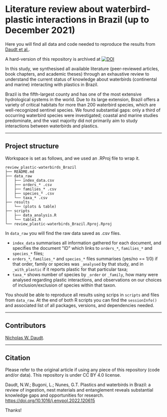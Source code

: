 # Literature review about waterbird-plastic interactions in Brazil (up to December 2021)

Here you will find all data and code needed to reproduce the results from [Daudt et al.](https://github.com/nwdaudt/review_pastic-waterbirds_Brazil#citation). 

A hard-version of this repository is archived at [![DOI](https://zenodo.org/badge/513350920.svg)](https://zenodo.org/badge/latestdoi/513350920)

In this study, we synthesised all available literature (peer-reviewed articles, book chapters, and academic theses) through an exhaustive review to understand the current status of knowledge about waterbirds (continental and marine) interacting with plastics in Brazil.

Brazil is the fifth-largest county and has one of the most extensive hydrological systems in the world. Due to its large extension, Brazil offers a variety of critical habitats for more than 200 waterbird species, which are well-recognized sentinel species. We found substantial gaps: only a third of occurring waterbird species were investigated; coastal and marine studies predominate, and the vast majority did not primarily aim to study interactions between waterbirds and plastics.

***
## Project structure

Workspace is set as follows, and we used an .RProj file to wrap it.

```shell
review_plastic-waterbirds_Brazil
├── README.md
├── data_raw
│   ├── index_data.csv
│   ├── orders_* .csv
│   ├── families_* .csv
│   ├── species_* .csv
│   └── taxa_* .csv
├── results
│   └── (plots & table)
├── scripts
│   ├── data_analysis.R
│   └── table1.R
└── review_plastic-waterbirds_Brazil.Rproj.Rproj
```

In `data_raw` you will find the raw data saved as .csv files. 
* `index_data` summarises all information gathered for each document, and specifies the document "ID" which links to `orders_*`, `families_*` and `species_*` files;
* `orders_*`, `families_*` and `species_*` files summarises (yes/no == 1/0) if that order, family or species was `_analysed` by that study, and in `_with_plastic` if it reports plastic for that particular taxa;
* `taxa_*` shows number of species by `_order` or `_family`, how many were analysed regarding plastic interactions, and observations on our choices of inclusion/exclusion of species within that taxon.

You should be able to reproduce all results using scrips in `scripts` and files from `data_raw`. At the end of both R scripts you can find the `sessionInfo()` and associated list of all packages, versions, and dependencies needed.

---
## Contributors

[Nicholas W. Daudt](https://github.com/nwdaudt).

***
## Citation
Please refer to the original article if using any piece of this repository (code and/or data). This repository is under CC BY 4.0 license.

Daudt, N.W.; Bugoni, L.; Nunes, G.T. Plastics and waterbirds in Brazil: a review of ingestion, nest materials and entanglement reveals substantial knowledge gaps and opportunities for research. <https://doi.org/10.1016/j.envpol.2022.120615>

Thanks!
